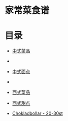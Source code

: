 # 家常菜食谱



# 目录
* [中式菜品](https://github.com/Doumiaoya/home-cooking-recipes/blob/main/Class1.md) 
* 
* [中式面点](https://github.com/Doumiaoya/home-cooking-recipes/blob/main/Class2.md)
* 
* [西式菜品](https://github.com/Doumiaoya/home-cooking-recipes/blob/main/Class3.md)

* [西式甜点](https://github.com/Doumiaoya/home-cooking-recipes/blob/main/Class4.md)
* [Chokladbollar - 20-30st](西式甜点01.md)

